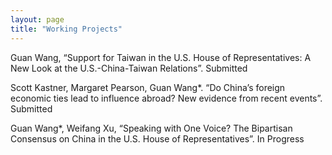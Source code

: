 ```yaml
---
layout: page
title: "Working Projects"
---
```


Guan Wang, “Support for Taiwan in the U.S. House of Representatives: A New Look at the U.S.-China-Taiwan Relations”. Submitted

Scott Kastner, Margaret Pearson, Guan Wang*. “Do China’s foreign economic ties lead to influence abroad? New evidence from recent events”. Submitted

Guan Wang*, Weifang Xu, “Speaking with One Voice? The Bipartisan Consensus on China in the U.S. House of Representatives”. In Progress
